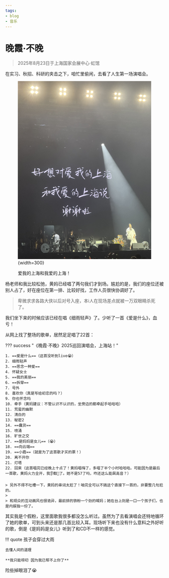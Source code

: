 ```yaml
---
tags:
- blog
- 音乐
---
```


# 晚霞·不晚

> 2025年8月23日于上海国家会展中心·虹馆

在实习、秋招、科研的夹击之下，咱忙里偷闲，去看了人生第一场演唱会。

<figure markdown>

![](assets/2025-08-26-18-00-16.png){width=300}

<figurecaption>爱我的上海和我爱的上海！</figurecaption>
</figure>

杨老师和我比较松弛，黄妈已经唱了两句我们才到场。尴尬的是，我们的座位还被别人占了，好在座位在第一排、比较好找，工作人员很快协调好了。

> 卑微求求各路大侠以后对号入座，本i人在现场差点就被一万双眼睛杀死了。

我们坐下来的时候应该已经在唱《细雨轻声》了。少听了一首《爱是什么》，血亏！

从网上找了整场的歌单，居然足足唱了22首：

??? success "《晚霞·不晚》2025巡回演唱会，上海站！"

    1. ==爱是什么==（这首没听到live😭）
    2. 细雨轻声
    3. ==思念一种爱==
    4. 怀疑女士
    5. ==我的美丽==
    6. ==拆穿==
    7. 号外
    8. 喜欢你（真是写给初恋的吗？）
    9. 你也怀念吗
    10. 牵手（黄妈建议：不管认识不认识的，坐旁边的都牵起手哈哈哈）
    11. 荒蛮的幽默
    12. 清白的
    13. 秘密2
    14. ==蠢货==
    15. 喷涌
    16. 旷世之交
    17. ==是妈妈是女儿==（😭）
    18. ==向云端==
    19. ==小霞==（就是为了这首歌才买的票！）
    20. 离不开你
    21. 灯塔
    22. 回来（这首唱完已经晚上十点了！黄妈唱嗨了，多唱了半个小时哈哈哈。可能因为是最后一首歌，黄妈火力全开，我👂都🐲了。她不是57了吗，咋还这么能飙高音？）

    > 另外不得不吐槽一下，黄妈的串词太尬了！咱完全可以不搞这个直接下一首的，非要整几句尬的。
    >
    > 和观众的互动画风也很诡异，最前排的铁粉一个劲的喊妈；她在台上则是一口一个孩子们，也是内娱独一份了。

其实我是个假粉，这里面歌我很多都没怎么听过。虽然为了去看演唱会还特地循环了她的歌单，可到头来还是那几首比较入耳。现场听下来也没有什么意料之外好听的歌，倒是《是妈妈是女儿》听到了和CD不一样的感觉。

!!! quote
    孩子会穿过大雨

    去懂人间的道理

    **我只能唠叨 因为我已帮不上你了**

险些掉眼泪了😭

